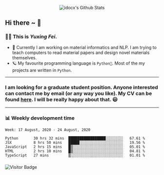 <div align="center">
    <img align="center" src="https://github-readme-stats.vercel.app/api?username=idocx&show_icons=true&hide_border=true" alt="idocx's Github Stats"></img>
</div>

## Hi there ~ 👋
### 🧑🏻 This is *Yuxing Fei*. ‍

- 🚀 Currently I am working on material informatics and NLP. I am trying to teach computers to read material papers and design novel materials themselves.
- 🪐 My favourite programming language is `Python🐍`. Most of the my projects are written in `Python`.

---

### I am looking for a graduate student position. Anyone interested can contact me by email (or any way you like). My CV can be found [here](https://yuxingfei.com/src/resume.pdf). I will be really happy about that. 😃


---

### 📊 Weekly development time
<!--START_SECTION:waka-->
```text
Week: 17 August, 2020 - 24 August, 2020

Python       30 hrs 32 mins  █████████████████░░░░░░░░   67.61 % 
JSX          8 hrs 50 mins   █████░░░░░░░░░░░░░░░░░░░░   19.56 % 
JavaScript   2 hrs 15 mins   █▒░░░░░░░░░░░░░░░░░░░░░░░   05.01 % 
HTML         2 hrs 10 mins   █▒░░░░░░░░░░░░░░░░░░░░░░░   04.81 % 
TypeScript   27 mins         ▒░░░░░░░░░░░░░░░░░░░░░░░░   01.01 % 
```
<!--END_SECTION:waka-->

### 

![Visitor Badge](https://visitor-badge.laobi.icu/badge?page_id=idocx.idocx)